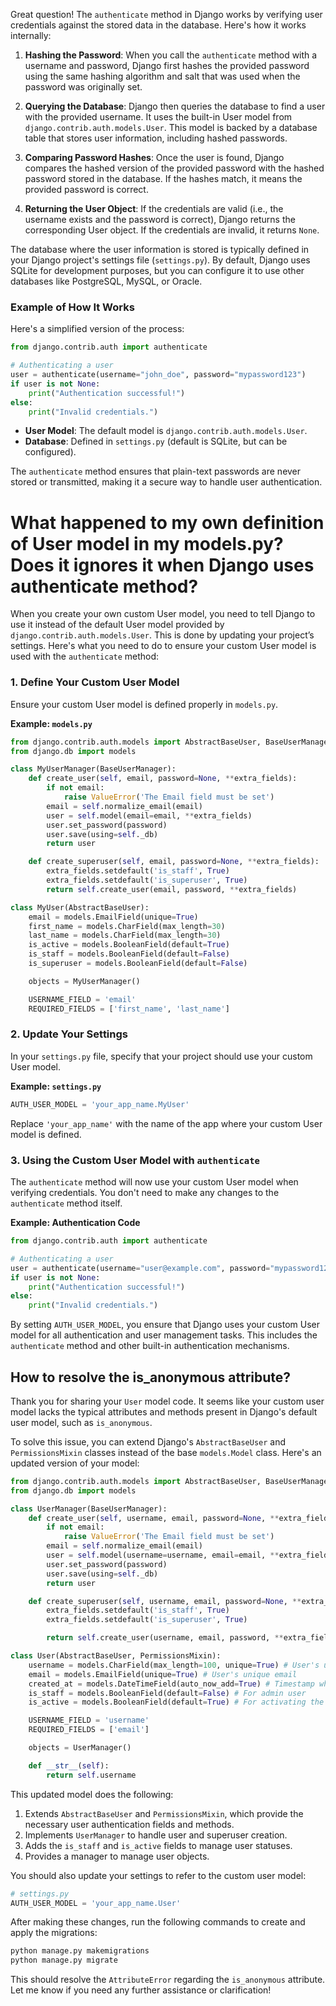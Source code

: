 Great question! The `authenticate` method in Django works by verifying user credentials against the stored data in the database. Here's how it works internally:

1. **Hashing the Password**:
   When you call the `authenticate` method with a username and password, Django first hashes the provided password using the same hashing algorithm and salt that was used when the password was originally set.

2. **Querying the Database**:
   Django then queries the database to find a user with the provided username. It uses the built-in User model from `django.contrib.auth.models.User`. This model is backed by a database table that stores user information, including hashed passwords.

3. **Comparing Password Hashes**:
   Once the user is found, Django compares the hashed version of the provided password with the hashed password stored in the database. If the hashes match, it means the provided password is correct.

4. **Returning the User Object**:
   If the credentials are valid (i.e., the username exists and the password is correct), Django returns the corresponding User object. If the credentials are invalid, it returns `None`.

The database where the user information is stored is typically defined in your Django project's settings file (`settings.py`). By default, Django uses SQLite for development purposes, but you can configure it to use other databases like PostgreSQL, MySQL, or Oracle.

### Example of How It Works

Here's a simplified version of the process:

```python
from django.contrib.auth import authenticate

# Authenticating a user
user = authenticate(username="john_doe", password="mypassword123")
if user is not None:
    print("Authentication successful!")
else:
    print("Invalid credentials.")
```

- **User Model**: The default model is `django.contrib.auth.models.User`.
- **Database**: Defined in `settings.py` (default is SQLite, but can be configured).

The `authenticate` method ensures that plain-text passwords are never stored or transmitted, making it a secure way to handle user authentication.


# What happened to my own definition of User model in my models.py? Does it ignores it when Django uses authenticate method?

When you create your own custom User model, you need to tell Django to use it instead of the default User model provided by `django.contrib.auth.models.User`. This is done by updating your project’s settings. Here's what you need to do to ensure your custom User model is used with the `authenticate` method:

### 1. Define Your Custom User Model
Ensure your custom User model is defined properly in `models.py`.

**Example: `models.py`**

```python
from django.contrib.auth.models import AbstractBaseUser, BaseUserManager
from django.db import models

class MyUserManager(BaseUserManager):
    def create_user(self, email, password=None, **extra_fields):
        if not email:
            raise ValueError('The Email field must be set')
        email = self.normalize_email(email)
        user = self.model(email=email, **extra_fields)
        user.set_password(password)
        user.save(using=self._db)
        return user

    def create_superuser(self, email, password=None, **extra_fields):
        extra_fields.setdefault('is_staff', True)
        extra_fields.setdefault('is_superuser', True)
        return self.create_user(email, password, **extra_fields)

class MyUser(AbstractBaseUser):
    email = models.EmailField(unique=True)
    first_name = models.CharField(max_length=30)
    last_name = models.CharField(max_length=30)
    is_active = models.BooleanField(default=True)
    is_staff = models.BooleanField(default=False)
    is_superuser = models.BooleanField(default=False)

    objects = MyUserManager()

    USERNAME_FIELD = 'email'
    REQUIRED_FIELDS = ['first_name', 'last_name']
```

### 2. Update Your Settings
In your `settings.py` file, specify that your project should use your custom User model.

**Example: `settings.py`**

```python
AUTH_USER_MODEL = 'your_app_name.MyUser'
```

Replace `'your_app_name'` with the name of the app where your custom User model is defined.

### 3. Using the Custom User Model with `authenticate`
The `authenticate` method will now use your custom User model when verifying credentials. You don't need to make any changes to the `authenticate` method itself.

**Example: Authentication Code**

```python
from django.contrib.auth import authenticate

# Authenticating a user
user = authenticate(username="user@example.com", password="mypassword123")
if user is not None:
    print("Authentication successful!")
else:
    print("Invalid credentials.")
```

By setting `AUTH_USER_MODEL`, you ensure that Django uses your custom User model for all authentication and user management tasks. This includes the `authenticate` method and other built-in authentication mechanisms.

## How to resolve the is_anonymous attribute?

Thank you for sharing your `User` model code. It seems like your custom user model lacks the typical attributes and methods present in Django's default user model, such as `is_anonymous`.

To solve this issue, you can extend Django's `AbstractBaseUser` and `PermissionsMixin` classes instead of the base `models.Model` class. Here's an updated version of your model:

```python
from django.contrib.auth.models import AbstractBaseUser, BaseUserManager, PermissionsMixin
from django.db import models

class UserManager(BaseUserManager):
    def create_user(self, username, email, password=None, **extra_fields):
        if not email:
            raise ValueError('The Email field must be set')
        email = self.normalize_email(email)
        user = self.model(username=username, email=email, **extra_fields)
        user.set_password(password)
        user.save(using=self._db)
        return user

    def create_superuser(self, username, email, password=None, **extra_fields):
        extra_fields.setdefault('is_staff', True)
        extra_fields.setdefault('is_superuser', True)

        return self.create_user(username, email, password, **extra_fields)

class User(AbstractBaseUser, PermissionsMixin):
    username = models.CharField(max_length=100, unique=True) # User's unique username
    email = models.EmailField(unique=True) # User's unique email
    created_at = models.DateTimeField(auto_now_add=True) # Timestamp when the user was created
    is_staff = models.BooleanField(default=False) # For admin user
    is_active = models.BooleanField(default=True) # For activating the user

    USERNAME_FIELD = 'username'
    REQUIRED_FIELDS = ['email']

    objects = UserManager()

    def __str__(self):
        return self.username
```

This updated model does the following:
1. Extends `AbstractBaseUser` and `PermissionsMixin`, which provide the necessary user authentication fields and methods.
2. Implements `UserManager` to handle user and superuser creation.
3. Adds the `is_staff` and `is_active` fields to manage user statuses.
4. Provides a manager to manage user objects.

You should also update your settings to refer to the custom user model:
```python
# settings.py
AUTH_USER_MODEL = 'your_app_name.User'
```

After making these changes, run the following commands to create and apply the migrations:
```bash
python manage.py makemigrations
python manage.py migrate
```

This should resolve the `AttributeError` regarding the `is_anonymous` attribute. Let me know if you need any further assistance or clarification!